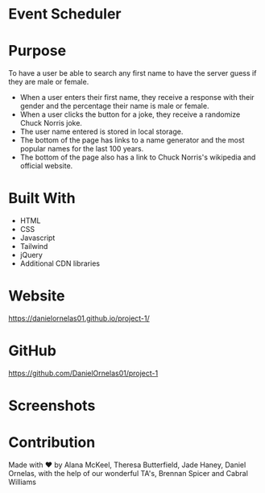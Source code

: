 # Event Scheduler

# Purpose
To have a user be able to search any first name to have the server guess if they are male or female.
* When a user enters their first name, they receive a response with their gender and the percentage their name is male or female.
* When a user clicks the button for a joke, they receive a randomize Chuck Norris joke.
* The user name entered is stored in local storage.
* The bottom of the page has links to a name generator and the most popular names for the last 100 years.
* The bottom of the page also has a link to Chuck Norris's wikipedia and official website.

# Built With
* HTML
* CSS
* Javascript
* Tailwind
* jQuery
* Additional CDN libraries

# Website
https://danielornelas01.github.io/project-1/


# GitHub
https://github.com/DanielOrnelas01/project-1


# Screenshots



# Contribution
Made with ❤️ by Alana McKeel, Theresa Butterfield, Jade Haney, Daniel Ornelas, with the help of our wonderful TA's, Brennan Spicer and Cabral Williams
